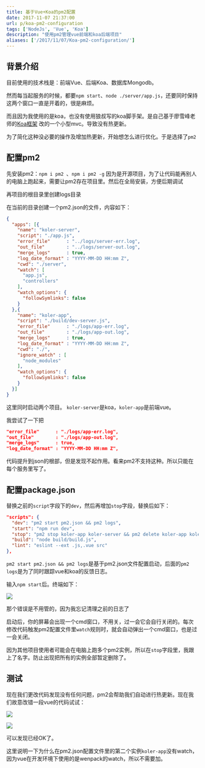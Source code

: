 ```yaml
---
title: 基于Vue+Koa的pm2配置
date: 2017-11-07 21:37:00
url: p/koa-pm2-configuration
tags: ['NodeJs', 'Vue', 'Koa']
description: "使用pm2管理vue前端和koa后端项目"
aliases: ['/2017/11/07/Koa-pm2-configuration/']
---
```


## 背景介绍

目前使用的技术栈是：前端Vue、后端Koa、数据库Mongodb。

然而每当起服务的时候，都要`npm start`、`node ./server/app.js`，还要同时保持这两个窗口一直是开着的，很是麻烦。

而且因为我使用的是koa，也没有使用狼叔写的koa脚手架。是自己基于廖雪峰老师的[Koa框架](https://www.liaoxuefeng.com/wiki/001434446689867b27157e896e74d51a89c25cc8b43bdb3000/001434501579966ab03decb0dd246e1a6799dd653a15e1b000) 改的一个小型mvc。导致没有热更新。

为了简化这种没必要的操作及增加热更新，开始想怎么进行优化。于是选择了`pm2`

## 配置pm2

先安装pm2：`npm i pm2 `、`npm i pm2 -g`
因为是开源项目，为了让代码能再别人的电脑上跑起来，需要让pm2存在项目里。然后在全局安装，方便后期调试

再项目的根目录里创建logs目录

在当前的目录创建一个pm2.json的文件，内容如下：
```json
{
  "apps": [{
    "name": "koler-server",
    "script": "./app.js",
    "error_file"      : "../logs/server-err.log",
    "out_file"        : "../logs/server-out.log",
    "merge_logs"      : true,
    "log_date_format" : "YYYY-MM-DD HH:mm Z",
    "cwd": "./server",
    "watch": [
      "app.js",
      "controllers"
    ],
    "watch_options": {
      "followSymlinks": false
    }
  },{
    "name": "koler-app",
    "script": "./build/dev-server.js",
    "error_file"      : "./logs/app-err.log",
    "out_file"        : "./logs/app-out.log",
    "merge_logs"      : true,
    "log_date_format" : "YYYY-MM-DD HH:mm Z",
    "cwd": "./",
    "ignore_watch" : [
      "node_modules"
    ],
    "watch_options": {
      "followSymlinks": false
    }
  }]
}
```

这里同时启动两个项目。
`koler-server`是koa，`koler-app`是前端vue。

我尝试了一下把
```json
"error_file"      : "./logs/app-err.log",
"out_file"        : "./logs/app-out.log",
"merge_logs"      : true,
"log_date_format" : "YYYY-MM-DD HH:mm Z",
```
代码提升到json的根部，但是发现不起作用。看来pm2不支持这种。所以只能在每个服务里写了。

## 配置package.json

替换之前的`script`字段下的`dev`，然后再增加`stop`字段，替换后如下：

```json
"scripts": {
  "dev": "pm2 start pm2.json && pm2 logs",
  "start": "npm run dev",
  "stop": "pm2 stop koler-app koler-server && pm2 delete koler-app koler-server",
  "build": "node build/build.js",
  "lint": "eslint --ext .js,.vue src"
},
```

`pm2 start pm2.json && pm2 logs`是基于pm2.json文件配置启动，后面的`pm2 logs`是为了同时跟踪vue和koa的反馈日志。

输入`npm start`后。终端如下：

![](/images/koa-pm2-configuration/1.png)

那个错误是不用管的，因为我忘记清理之前的日志了

启动后，你的屏幕会出现一个cmd窗口，不用关，过一会它会自行关闭的。每次修改代码触发pm2配置文件里`watch`规则时，就会自动弹出一个cmd窗口，也是过一会关闭。

因为其他项目使用者可能会在电脑上跑多个pm2实例，所以在`stop`字段里，我跟上了名字。防止出现把所有的实例全部暂定删除了。

## 测试

现在我们更改代码发现没有任何问题，pm2会帮助我们自动进行热更新。现在我们故意改错一段vue的代码试试：

![](/images/koa-pm2-configuration/2.png)

![](/images/koa-pm2-configuration/3.png)

可以发现已经OK了。

这里说明一下为什么在pm2.json配置文件里的第二个实例`koler-app`没有watch，因为vue在开发环境下使用的是wenpack的watch，所以不需要加。
